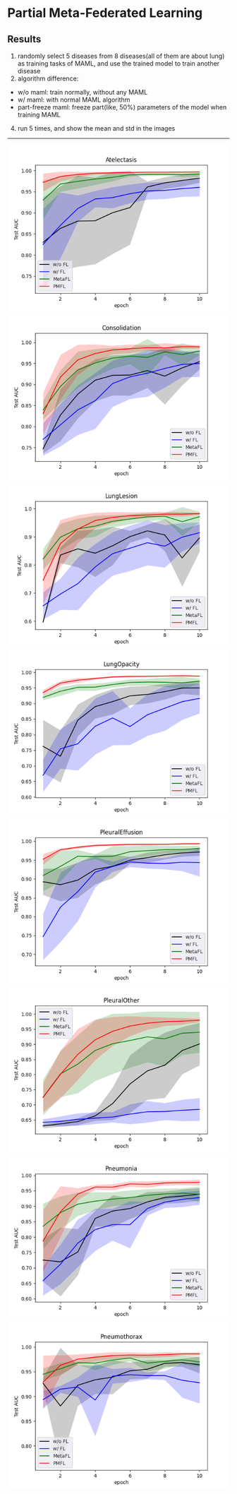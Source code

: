 # Partial Meta-Federated Learning

## Results
1. randomly select 5 diseases from 8 diseases(all of them are about lung) as training tasks of MAML, and use the trained model to train another disease
2. algorithm difference:
- w/o maml: train normally, without any MAML
- w/ maml: with normal MAML algorithm
- part-freeze maml: freeze part(like, 50%) parameters of the model when training MAML
4. run 5 times, and show the mean and std in the images
----

![image](https://github.com/destiny301/PMFL/blob/main/result/01Atelectasis_rocauc.png)
![image](https://github.com/destiny301/PMFL/blob/main/result/01Consolidation_rocauc.png)
![image](https://github.com/destiny301/PMFL/blob/main/result/01LungLesion_rocauc.png)
![image](https://github.com/destiny301/PMFL/blob/main/result/01LungOpacity_rocauc.png)
![image](https://github.com/destiny301/PMFL/blob/main/result/01PleuralEffusion_rocauc.png)
![image](https://github.com/destiny301/PMFL/blob/main/result/01PleuralOther_rocauc.png)
![iamge](https://github.com/destiny301/PMFL/blob/main/result/01Pneumonia_rocauc.png)
![image](https://github.com/destiny301/PMFL/blob/main/result/01Pneumothorax_rocauc.png)
